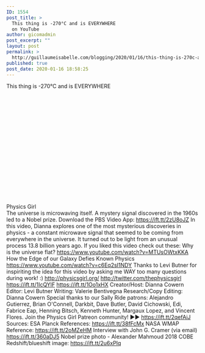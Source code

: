 ```yaml
---
ID: 1554
post_title: >
  This thing is -270°C and is EVERYWHERE
  on YouTube
author: gicomadmin
post_excerpt: ""
layout: post
permalink: >
  http://guillaumeisabelle.com/blogging/2020/01/16/this-thing-is-270c-and-is-everywhere-on-youtube/
published: true
post_date: 2020-01-16 18:58:25
---
```

This thing is -270°C and is EVERYWHERE  
<div style="width: 480px;height: 270px;overflow: hidden">
</div>

  
Physics Girl  
The universe is microwaving itself. A mystery signal discovered in the 1960s led to a Nobel prize. Download the PBS Video App: https://ift.tt/2zU8oJZ In this video, Dianna explores one of the most mysterious discoveries in physics - a constant microwave signal that seemed to be coming from everywhere in the universe. It turned out to be light from an unusual process 13.8 billion years ago. If you liked this video check out these: Why is the universe flat? https://www.youtube.com/watch?v=MTUsOWtxKKA How the Edge of our Galaxy Defies Known Physics https://www.youtube.com/watch?v=c6Eq2sI1NDY Thanks to Levi Butner for inspiriting the idea for this video by asking me WAY too many questions during work! :) http://physicsgirl.org/ http://twitter.com/thephysicsgirl https://ift.tt/1IcQYlF https://ift.tt/1Oo1xHX Creator/Host: Dianna Cowern Editor: Levi Butner Writing: Valerie Bentivegna Research/Copy Editing: Dianna Cowern Special thanks to our Sally Ride patrons: Alejandro Gutierrez, Brian O'Connell, Darkbit, Dave Butler, David Cichowski, Edi, Fabrice Eap, Henning Bitsch, Kenneth Hunter, Margaux Lopez, and Vincent Flores. Join the Physics Girl Patreon community! ►► https://ift.tt/2qefAiJ Sources: ESA Planck References: https://ift.tt/38fFcMx NASA WMAP Reference: https://ift.tt/2oMZeHM Interview with John G. Cramer (via email) https://ift.tt/360aDJ5 Nobel prize photo - Alexander Mahmoud 2018 COBE Redshift/blueshift image: https://ift.tt/2u6xPIq